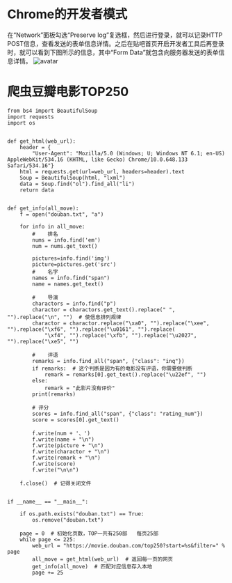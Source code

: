 # Chrome的开发者模式
在“Network”面板勾选“Preserve log”复选框，然后进行登录，就可以记录HTTP POST信息，查看发送的表单信息详情。之后在贴吧首页开启开发者工具后再登录时，就可以看到下图所示的信息，其中“Form Data”就包含向服务器发送的表单信息详情。
![avatar](https://i.loli.net/2020/04/21/dh3jAurZO8MzKlW.png)

# 爬虫豆瓣电影TOP250
    from bs4 import BeautifulSoup
    import requests
    import os


    def get_html(web_url):
        header = {
            "User-Agent": "Mozilla/5.0 (Windows; U; Windows NT 6.1; en-US) AppleWebKit/534.16 (KHTML, like Gecko) Chrome/10.0.648.133 Safari/534.16"}
        html = requests.get(url=web_url, headers=header).text
        Soup = BeautifulSoup(html, "lxml")
        data = Soup.find("ol").find_all("li")
        return data


    def get_info(all_move):
        f = open("douban.txt", "a")

        for info in all_move:
            #    排名
            nums = info.find('em')
            num = nums.get_text()

            pictures=info.find('img')
            picture=pictures.get('src')
            #    名字
            names = info.find("span")  
            name = names.get_text()

            #    导演
            charactors = info.find("p")  
            charactor = charactors.get_text().replace(" ", "").replace("\n", "")  # 使信息排列规律
            charactor = charactor.replace("\xa0", "").replace("\xee", "").replace("\xf6", "").replace("\u0161", "").replace(
                "\xf4", "").replace("\xfb", "").replace("\u2027", "").replace("\xe5", "")

            #    评语
            remarks = info.find_all("span", {"class": "inq"})
            if remarks:  # 这个判断是因为有的电影没有评语，你需要做判断
                remark = remarks[0].get_text().replace("\u22ef", "")
            else:
                remark = "此影片没有评价"
            print(remarks)

            # 评分
            scores = info.find_all("span", {"class": "rating_num"})
            score = scores[0].get_text()

            f.write(num + '、')
            f.write(name + "\n")
            f.write(picture + "\n")
            f.write(charactor + "\n")
            f.write(remark + "\n")
            f.write(score)
            f.write("\n\n")

        f.close()  # 记得关闭文件


    if __name__ == "__main__":

        if os.path.exists("douban.txt") == True:
            os.remove("douban.txt")

        page = 0  # 初始化页数，TOP一共有250部   每页25部
        while page <= 225:
            web_url = "https://movie.douban.com/top250?start=%s&filter=" % page
            all_move = get_html(web_url)  # 返回每一页的网页
            get_info(all_move)  # 匹配对应信息存入本地
            page += 25
